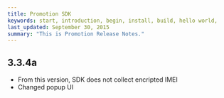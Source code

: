 ```yaml
---
title: Promotion SDK
keywords: start, introduction, begin, install, build, hello world,
last_updated: September 30, 2015
summary: "This is Promotion Release Notes."
---
```


## 3.3.4a
* From this version, SDK does not collect encripted IMEI
* Changed popup UI
